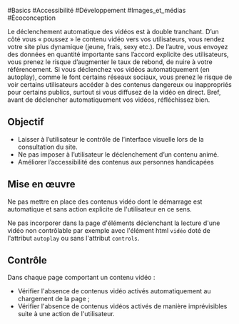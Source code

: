 
#Basics #Accessibilité #Développement #Images_et_médias #Écoconception

Le déclenchement automatique des vidéos est à double tranchant. D’un côté vous « poussez » le contenu vidéo vers vos utilisateurs, vous rendez votre site plus dynamique (jeune, frais, sexy etc.). De l’autre, vous envoyez des données en quantité importante sans l’accord explicite des utilisateurs, vous prenez le risque d’augmenter le taux de rebond, de nuire à votre référencement. Si vous déclenchez vos vidéos automatiquement (en autoplay), comme le font certains réseaux sociaux, vous prenez le risque de voir certains utilisateurs accéder à des contenus dangereux ou inappropriés pour certains publics, surtout si vous diffusez de la vidéo en direct. Bref, avant de déclencher automatiquement vos vidéos, réfléchissez bien.


## Objectif

* Laisser à l’utilisateur le contrôle de l’interface visuelle lors de la consultation du site.
* Ne pas imposer à l’utilisateur le déclenchement d’un contenu animé.
* Améliorer l’accessibilité des contenus aux personnes handicapées

## Mise en œuvre

Ne pas mettre en place des contenus vidéo dont le démarrage est automatique et sans action explicite de l'utilisateur en ce sens.

Ne pas incorporer dans la page d'éléments déclenchant la lecture d'une vidéo non contrôlable par exemple avec l'élément html `vidéo` doté de l'attribut `autoplay` ou sans l'attribut `controls`.

## Contrôle

Dans chaque page comportant un contenu vidéo :

* Vérifier l'absence de contenus vidéo activés automatiquement au chargement de la page ;
* Vérifier l'absence de contenus vidéos activés de manière imprévisibles suite à une action de l'utilisateur.

